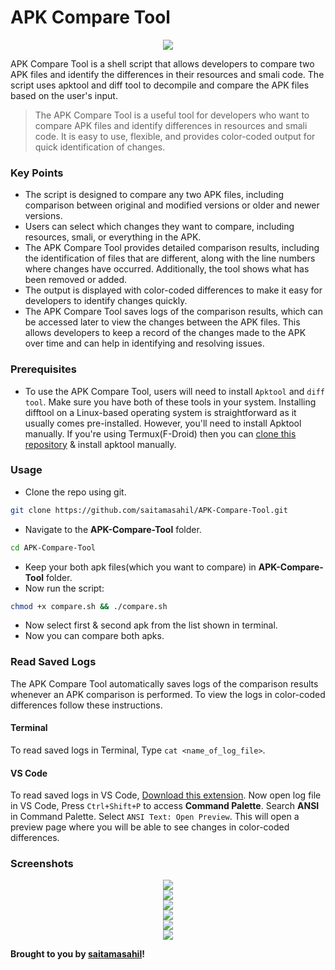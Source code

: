 # APK Compare Tool

<div align="center">
    <img src="screenshots/banner.png">
</div>

APK Compare Tool is a shell script that allows developers to compare two APK files and identify the differences in their resources and smali code. The script uses apktool and diff tool to decompile and compare the APK files based on the user's input.
> The APK Compare Tool is a useful tool for developers who want to compare APK files and identify differences in resources and smali code. It is easy to use, flexible, and provides color-coded output for quick identification of changes.

### Key Points
- The script is designed to compare any two APK files, including comparison between original and modified versions or older and newer versions.
- Users can select which changes they want to compare, including resources, smali, or everything in the APK.
- The APK Compare Tool provides detailed comparison results, including the identification of files that are different, along with the line numbers where changes have occurred. Additionally, the tool shows what has been removed or added.
- The output is displayed with color-coded differences to make it easy for developers to identify changes quickly.
- The APK Compare Tool saves logs of the comparison results, which can be accessed later to view the changes between the APK files. This allows developers to keep a record of the changes made to the APK over time and can help in identifying and resolving issues.

### Prerequisites
- To use the APK Compare Tool, users will need to install `Apktool` and `diff tool`. Make sure you have both of these tools in your system. Installing difftool on a Linux-based operating system is straightforward as it usually comes pre-installed. However, you'll need to install Apktool manually. If you're using Termux(F-Droid) then you can [clone this repository](https://github.com/rendiix/termux-apktool) & install apktool manually.

### Usage
- Clone the repo using git.
```sh
git clone https://github.com/saitamasahil/APK-Compare-Tool.git
```
- Navigate to the **APK-Compare-Tool** folder.
```sh
cd APK-Compare-Tool
```
- Keep your both apk files(which you want to compare) in **APK-Compare-Tool** folder.
- Now run the script:
```sh
chmod +x compare.sh && ./compare.sh
```
- Now select first & second apk from the list shown in terminal.
- Now you can compare both apks.

### Read Saved Logs
The APK Compare Tool automatically saves logs of the comparison results whenever an APK comparison is performed. To view the logs in color-coded differences follow these instructions.

#### Terminal
To read saved logs in Terminal, Type `cat <name_of_log_file>`.

#### VS Code
To read saved logs in VS Code, [Download this extension](https://marketplace.visualstudio.com/items?itemName=iliazeus.vscode-ansi). Now open log file in VS Code, Press `Ctrl+Shift+P` to access **Command Palette**. Search **ANSI** in Command Palette. Select `ANSI Text: Open Preview`. This will open a preview page where you will be able to see changes in color-coded differences.

### Screenshots
<div align="center">
    <img src="screenshots/s1.jpeg">
</div>
<div align="center">
    <img src="screenshots/s2.jpeg">
</div>
<div align="center">
    <img src="screenshots/s3.jpeg">
</div>
<div align="center">
    <img src="screenshots/s4.jpeg">
</div>
<div align="center">
    <img src="screenshots/s5.jpeg">
</div>
<div align="center">
    <img src="screenshots/s6.jpeg">
</div>

**Brought to you by [saitamasahil](https://github.com/saitamasahil)!**